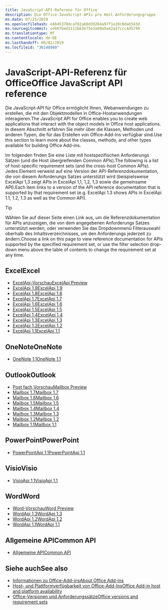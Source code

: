 ```yaml
---
title: JavaScript-API-Referenz für Office
description: Die Office-JavaScript-APIs pro Host Anforderungsgruppe
ms.date: 07/25/2019
ms.openlocfilehash: e4b45370dcaf82a60d39264a97f1e28c0dab543d
ms.sourcegitcommit: ceb67bed1111b63e75e3a69a9a42a27ccc4d5749
ms.translationtype: MT
ms.contentlocale: de-DE
ms.lasthandoff: 08/02/2019
ms.locfileid: "36148980"
---
```

# <a name="office-javascript-api-reference"></a><span data-ttu-id="373cd-103">JavaScript-API-Referenz für Office</span><span class="sxs-lookup"><span data-stu-id="373cd-103">Office JavaScript API reference</span></span>

<span data-ttu-id="373cd-104">Die JavaScript-API für Office ermöglicht Ihnen, Webanwendungen zu erstellen, die mit den Objektmodellen in Office-Hostanwendungen interagieren.</span><span class="sxs-lookup"><span data-stu-id="373cd-104">The JavaScript API for Office enables you to create web applications that interact with the object models in Office host applications.</span></span> <span data-ttu-id="373cd-105">In diesem Abschnitt erfahren Sie mehr über die Klassen, Methoden und anderen Typen, die für das Erstellen von Office-Add-Ins verfügbar sind.</span><span class="sxs-lookup"><span data-stu-id="373cd-105">Use this section to learn more about the classes, methods, and other types available for building Office Add-ins.</span></span>

<span data-ttu-id="373cd-106">Im folgenden finden Sie eine Liste mit hostspezifischen Anforderungs Sätzen (und die Host übergreifenden Common APIs).</span><span class="sxs-lookup"><span data-stu-id="373cd-106">The following is a list of host-specific requirement sets (and the cross-host Common APIs).</span></span> <span data-ttu-id="373cd-107">Jedes Element verweist auf eine Version der API-Referenzdokumentation, die von diesem Anforderungs Satzes unterstützt wird (beispielsweise ExcelApi 1,3 zeigt APIs in ExcelApi 1,1, 1,2, 1,3 sowie die gemeinsame API).</span><span class="sxs-lookup"><span data-stu-id="373cd-107">Each item links to a version of the API reference documentation that is supported by that requirement set (e.g. ExcelApi 1.3 shows APIs in ExcelApi 1.1, 1.2, 1.3 as well as the Common API).</span></span>

> [!TIP]
> <span data-ttu-id="373cd-108">Wählen Sie auf dieser Seite einen Link aus, um die Referenzdokumentation für APIs anzuzeigen, die von dem angegebenen Anforderungs Satzes unterstützt werden, oder verwenden Sie das Dropdownmenü Filterauswahl oberhalb des Inhaltsverzeichnisses, um den Anforderungs jederzeit zu ändern.</span><span class="sxs-lookup"><span data-stu-id="373cd-108">Choose a link on this page to view reference documentation for APIs supported by the specified requirement set, or use the filter selection drop-down menu above the table of contents to change the requirement set at any time.</span></span>

## <a name="excel"></a><span data-ttu-id="373cd-109">Excel</span><span class="sxs-lookup"><span data-stu-id="373cd-109">Excel</span></span>

- [<span data-ttu-id="373cd-110">ExcelApi-Vorschau</span><span class="sxs-lookup"><span data-stu-id="373cd-110">ExcelApi Preview</span></span>](/javascript/api/excel?view=excel-js-preview)
- [<span data-ttu-id="373cd-111">ExcelApi 1.9</span><span class="sxs-lookup"><span data-stu-id="373cd-111">ExcelApi 1.9</span></span>](/javascript/api/excel?view=excel-js-1.9)
- [<span data-ttu-id="373cd-112">ExcelApi 1.8</span><span class="sxs-lookup"><span data-stu-id="373cd-112">ExcelApi 1.8</span></span>](/javascript/api/excel?view=excel-js-1.8)
- [<span data-ttu-id="373cd-113">ExcelApi 1.7</span><span class="sxs-lookup"><span data-stu-id="373cd-113">ExcelApi 1.7</span></span>](/javascript/api/excel?view=excel-js-1.7)
- [<span data-ttu-id="373cd-114">ExcelApi 1.6</span><span class="sxs-lookup"><span data-stu-id="373cd-114">ExcelApi 1.6</span></span>](/javascript/api/excel?view=excel-js-1.6)
- [<span data-ttu-id="373cd-115">ExcelApi 1.5</span><span class="sxs-lookup"><span data-stu-id="373cd-115">ExcelApi 1.5</span></span>](/javascript/api/excel?view=excel-js-1.5)
- [<span data-ttu-id="373cd-116">ExcelApi 1.4</span><span class="sxs-lookup"><span data-stu-id="373cd-116">ExcelApi 1.4</span></span>](/javascript/api/excel?view=excel-js-1.4)
- [<span data-ttu-id="373cd-117">ExcelApi 1.3</span><span class="sxs-lookup"><span data-stu-id="373cd-117">ExcelApi 1.3</span></span>](/javascript/api/excel?view=excel-js-1.3)
- [<span data-ttu-id="373cd-118">ExcelApi 1.2</span><span class="sxs-lookup"><span data-stu-id="373cd-118">ExcelApi 1.2</span></span>](/javascript/api/excel?view=excel-js-1.2)
- [<span data-ttu-id="373cd-119">ExcelApi 1.1</span><span class="sxs-lookup"><span data-stu-id="373cd-119">ExcelApi 1.1</span></span>](/javascript/api/excel?view=excel-js-1.1)

## <a name="onenote"></a><span data-ttu-id="373cd-120">OneNote</span><span class="sxs-lookup"><span data-stu-id="373cd-120">OneNote</span></span>

- [<span data-ttu-id="373cd-121">OneNote 1,1</span><span class="sxs-lookup"><span data-stu-id="373cd-121">OneNote 1.1</span></span>](/javascript/api/onenote?view=onenote-js-1.1)

## <a name="outlook"></a><span data-ttu-id="373cd-122">Outlook</span><span class="sxs-lookup"><span data-stu-id="373cd-122">Outlook</span></span>

- [<span data-ttu-id="373cd-123">Post fach Vorschau</span><span class="sxs-lookup"><span data-stu-id="373cd-123">Mailbox Preview</span></span>](/javascript/api/outlook?view=outlook-js-preview)
- [<span data-ttu-id="373cd-124">Mailbox 1.7</span><span class="sxs-lookup"><span data-stu-id="373cd-124">Mailbox 1.7</span></span>](/javascript/api/outlook?view=outlook-js-1.7)
- [<span data-ttu-id="373cd-125">Mailbox 1.6</span><span class="sxs-lookup"><span data-stu-id="373cd-125">Mailbox 1.6</span></span>](/javascript/api/outlook?view=outlook-js-1.6)
- [<span data-ttu-id="373cd-126">Mailbox 1.5</span><span class="sxs-lookup"><span data-stu-id="373cd-126">Mailbox 1.5</span></span>](/javascript/api/outlook?view=outlook-js-1.5)
- [<span data-ttu-id="373cd-127">Mailbox 1.4</span><span class="sxs-lookup"><span data-stu-id="373cd-127">Mailbox 1.4</span></span>](/javascript/api/outlook?view=outlook-js-1.4)
- [<span data-ttu-id="373cd-128">Mailbox 1.3</span><span class="sxs-lookup"><span data-stu-id="373cd-128">Mailbox 1.3</span></span>](/javascript/api/outlook?view=outlook-js-1.3)
- [<span data-ttu-id="373cd-129">Mailbox 1.2</span><span class="sxs-lookup"><span data-stu-id="373cd-129">Mailbox 1.2</span></span>](/javascript/api/outlook?view=outlook-js-1.2)
- [<span data-ttu-id="373cd-130">Mailbox 1.1</span><span class="sxs-lookup"><span data-stu-id="373cd-130">Mailbox 1.1</span></span>](/javascript/api/outlook?view=outlook-js-1.1)

## <a name="powerpoint"></a><span data-ttu-id="373cd-131">PowerPoint</span><span class="sxs-lookup"><span data-stu-id="373cd-131">PowerPoint</span></span>

- [<span data-ttu-id="373cd-132">PowerPointApi 1,1</span><span class="sxs-lookup"><span data-stu-id="373cd-132">PowerPointApi 1.1</span></span>](/javascript/api/powerpoint?view=powerpoint-js-1.1)

## <a name="visio"></a><span data-ttu-id="373cd-133">Visio</span><span class="sxs-lookup"><span data-stu-id="373cd-133">Visio</span></span>

- [<span data-ttu-id="373cd-134">VisioApi 1,1</span><span class="sxs-lookup"><span data-stu-id="373cd-134">VisioApi 1.1</span></span>](/javascript/api/visio?view=visio-js-1.1)

## <a name="word"></a><span data-ttu-id="373cd-135">Word</span><span class="sxs-lookup"><span data-stu-id="373cd-135">Word</span></span>

- [<span data-ttu-id="373cd-136">Word-Vorschau</span><span class="sxs-lookup"><span data-stu-id="373cd-136">Word Preview</span></span>](/javascript/api/word?view=word-js-preview)
- [<span data-ttu-id="373cd-137">WordApi 1.3</span><span class="sxs-lookup"><span data-stu-id="373cd-137">WordApi 1.3</span></span>](/javascript/api/word?view=word-js-1.3)
- [<span data-ttu-id="373cd-138">WordApi 1.2</span><span class="sxs-lookup"><span data-stu-id="373cd-138">WordApi 1.2</span></span>](/javascript/api/word?view=word-js-1.2)
- [<span data-ttu-id="373cd-139">WordApi 1.1</span><span class="sxs-lookup"><span data-stu-id="373cd-139">WordApi 1.1</span></span>](/javascript/api/word?view=word-js-1.1)

## <a name="common-api"></a><span data-ttu-id="373cd-140">Allgemeine API</span><span class="sxs-lookup"><span data-stu-id="373cd-140">Common API</span></span>

- [<span data-ttu-id="373cd-141">Allgemeine API</span><span class="sxs-lookup"><span data-stu-id="373cd-141">Common API</span></span>](/javascript/api/office?view=common-js)

## <a name="see-also"></a><span data-ttu-id="373cd-142">Siehe auch</span><span class="sxs-lookup"><span data-stu-id="373cd-142">See also</span></span>

- [<span data-ttu-id="373cd-143">Informationen zu Office-Add-ins</span><span class="sxs-lookup"><span data-stu-id="373cd-143">About Office Add-ins</span></span>](/office/dev/add-ins/overview)
- [<span data-ttu-id="373cd-144">Host- und Plattformverfügbarkeit von Office-Add-Ins</span><span class="sxs-lookup"><span data-stu-id="373cd-144">Office Add-in host and platform availability</span></span>](/office/dev/add-ins/overview/office-add-in-availability)
- [<span data-ttu-id="373cd-145">Office-Versionen und Anforderungssätze</span><span class="sxs-lookup"><span data-stu-id="373cd-145">Office versions and requirement sets</span></span>](/office/dev/add-ins/develop/office-versions-and-requirement-sets)
